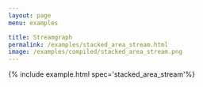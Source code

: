 ```yaml
---
layout: page
menu: examples

title: Streamgraph
permalink: /examples/stacked_area_stream.html
image: /examples/compiled/stacked_area_stream.png
---
```




{% include example.html spec='stacked_area_stream'%}
